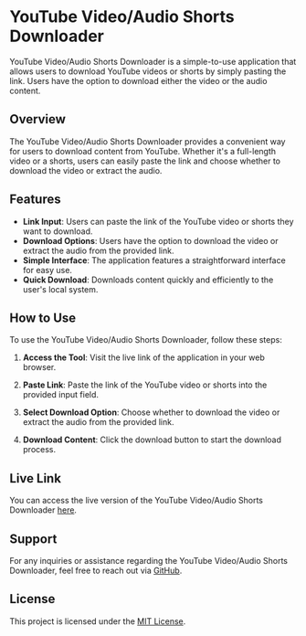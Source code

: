 # YouTube Video/Audio Shorts Downloader

YouTube Video/Audio Shorts Downloader is a simple-to-use application that allows users to download YouTube videos or shorts by simply pasting the link. Users have the option to download either the video or the audio content.

## Overview

The YouTube Video/Audio Shorts Downloader provides a convenient way for users to download content from YouTube. Whether it's a full-length video or a shorts, users can easily paste the link and choose whether to download the video or extract the audio.

## Features

- **Link Input**: Users can paste the link of the YouTube video or shorts they want to download.
- **Download Options**: Users have the option to download the video or extract the audio from the provided link.
- **Simple Interface**: The application features a straightforward interface for easy use.
- **Quick Download**: Downloads content quickly and efficiently to the user's local system.

## How to Use

To use the YouTube Video/Audio Shorts Downloader, follow these steps:

1. **Access the Tool**: Visit the live link of the application in your web browser.

2. **Paste Link**: Paste the link of the YouTube video or shorts into the provided input field.

3. **Select Download Option**: Choose whether to download the video or extract the audio from the provided link.

4. **Download Content**: Click the download button to start the download process.

## Live Link

You can access the live version of the YouTube Video/Audio Shorts Downloader [here](<https://youtube-video-audio-shorts-downloader.vercel.app/>).

## Support

For any inquiries or assistance regarding the YouTube Video/Audio Shorts Downloader, feel free to reach out via [GitHub](https://github.com/ps8847).

## License

This project is licensed under the [MIT License](LICENSE).
